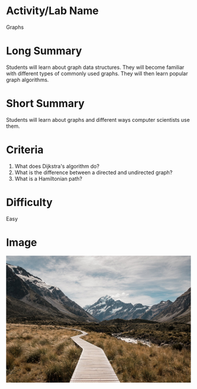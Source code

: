 # Activity/Lab Name
Graphs

# Long Summary
Students will learn about graph data structures. They will become familiar with different types of commonly used graphs. They will then learn popular graph algorithms.

# Short Summary
Students will learn about graphs and different ways computer scientists use them.

# Criteria
1. What does Dijkstra's algorithm do?
2. What is the difference between a directed and undirected graph?
3. What is a Hamiltonian path?

# Difficulty
Easy

# Image
![Path](./images/readme.jpeg)